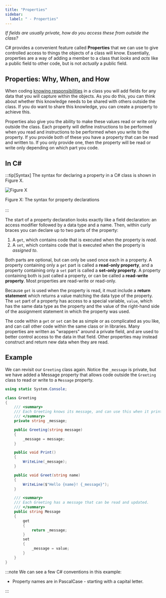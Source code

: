```yaml
---
title: "Properties"
sidebar:
  label: " - Properties"
---
```


*If fields are usually private, how do you access these from outside the class?*

C# provides a convenient feature called **Properties** that we can use to give controlled access to things the objects of a class will know. Essentially, properties are a way of adding a member to a class that *looks* and *acts* like a public field to other code, but is not *actually* a public field.

## Properties: Why, When, and How

When coding [knowing responsibilities](../1-2-knowing) in a class you will add fields for any data that you will capture within the objects. As you do this, you can think about whether this knowledge needs to be shared with others outside the class. If you do want to share this knowledge, you can create a property to achieve this.

Properties also give you the ability to make these values read or write only outside the class. Each property will define instructions to be performed when you read and instructions to be performed when you write to the property. If you provide both of these you have a property that can be read and written to. If you only provide one, then the property will be read or write only depending on which part you code.

## In C#

:::tip[Syntax]
The syntax for declaring a property in a C# class is shown in Figure X.

![Figure X](./images/property-syntax-diagram.png)
<div class="caption"><span class="caption-figure-nbr">Figure X: </span>The syntax for property declarations</div><br/>
:::

The start of a property declaration looks exactly like a field declaration: an access modifier followed by a data type and a name.
Then, within curly braces you can declare up to two parts of the property:

1. A `get`, which contains code that is executed when the property is *read*.
2. A `set`, which contains code that is executed when the property is *assigned to*.

Both parts are optional, but can only be used once each in a property.
A property containing only a `get` part is called a **read-only property**, and a property containing only a `set` part is called a **set-only property**.
A property containing both is just called a property, or can be called a **read-write property**.
Most properties are read-write or read-only.

Because `get` is used when the property is read, it must include a **return statement** which returns a value matching the data type of the property.
The `set` part of a property has access to a special variable, `value`, which has the same data type as the property and the value of the right-hand side of the assignment statement in which the property was used.

The code within a `get` or `set` can be as simple or as complicated as you like, and can call other code within the same class or in libraries.
Many properties are written as "wrappers" around a private field, and are used to better control access to the data in that field.
Other properties may instead construct and return new data when they are read.

## Example

We can revisit our `Greeting` class again. Notice the `_message` is private, but we have added a Message property that allows code outside the `Greeting` class to read or write to a `Message` property.

```cs
using static System.Console;

class Greeting
{
    /// <summary>
    /// Each Greeting knows its message, and can use this when it prints the greeting.
    /// </summary>
    private string _message;

    public Greeting(string message)
    {
        _message = message;
    }

    public void Print()
    {
        WriteLine(_message);
    }

    public void Greet(string name)
    {
        WriteLine($"Hello {name}! {_message}");
    }

    /// <summary>
    /// Each Greeting has a message that can be read and updated.
    /// </summary>
    public string Message
    {
        get
        {
            return _message;
        }
        set
        {
            _message = value;
        }
    }
}
```

:::note
We can see a few C# conventions in this example:

* Property names are in PascalCase - starting with a capital letter.

:::

